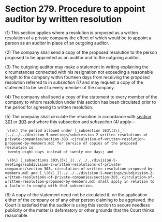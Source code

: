 # Section 279. Procedure to appoint auditor by written resolution

\(1\) This section applies where a resolution is proposed as a written resolution of a private company the effect of which would be to appoint a person as an auditor in place of an outgoing auditor.

\(2\) The company shall send a copy of the proposed resolution to the person proposed to be appointed as an auditor and to the outgoing auditor.

\(3\) The outgoing auditor may make a statement in writing explaining the circumstances connected with his resignation not exceeding a reasonable length to the company within fourteen days from receiving the proposed resolution referred to in _subsection \(1\)_ and may request a copy of the statement to be sent to every member of the company.

\(4\) The company shall send a copy of the statement to every member of the company to whom resolution under this section has been circulated prior to the period for agreeing to written resolution.

\(5\) The company shall circulate the resolution in accordance with [section 301](../../../division-5-meetings/subdivision-2-written-resolutions-of-private-companies/section-301.-circulation-of-written-resolutions-proposed-by-directors.md) or [303](../../../division-5-meetings/subdivision-2-written-resolutions-of-private-companies/section-303.-circulation-of-written-resolution-proposed-by-members.md) and where this subsection and _subsection \(4\)_ apply—

     \(a\) the period allowed under [_subsection 303\(3\)_](../../../division-5-meetings/subdivision-2-written-resolutions-of-private-companies/section-303.-circulation-of-written-resolution-proposed-by-members.md) for service of copies of the proposed resolution is  
     twenty-eight days instead of twenty-one days; and

     \(b\) [_subsections 303\(5\)_](../../../division-5-meetings/subdivision-2-written-resolutions-of-private-companies/section-303.-circulation-of-written-resolution-proposed-by-members.md) and [_\(6\)_](../../../division-5-meetings/subdivision-2-written-resolutions-of-private-companies/section-303.-circulation-of-written-resolution-proposed-by-members.md) shall apply in relation to a failure to comply with that subsection.

\(6\) A copy of the statement need not be circulated if, on the application either of the company or of any other person claiming to be aggrieved, the Court is satisfied that the auditor is using this section to secure needless publicity or the matter is defamatory or other grounds that the Court thinks reasonable.

